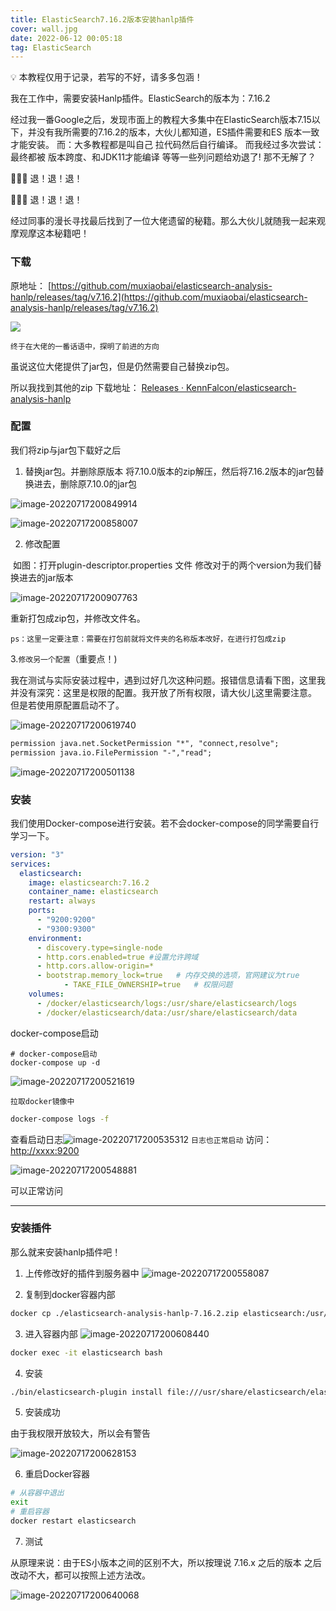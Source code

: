 ```yaml
---
title: ElasticSearch7.16.2版本安装hanlp插件
cover: wall.jpg
date: 2022-06-12 00:05:18
tag: ElasticSearch
---
```


💡 本教程仅用于记录，若写的不好，请多多包涵！ 

我在工作中，需要安装Hanlp插件。ElasticSearch的版本为：7.16.2 

经过我一番Google之后，发现市面上的教程大多集中在ElasticSearch版本7.15以下，并没有我所需要的7.16.2的版本，大伙儿都知道，ES插件需要和ES 版本一致才能安装。 而：大多教程都是叫自己 拉代码然后自行编译。 而我经过多次尝试：最终都被 版本跨度、和JDK11才能编译 等等一些列问题给劝退了! 那不无解了？ 

🤺🤺🤺 退！退！退！

🤺🤺🤺 退！退！退！ 

经过同事的漫长寻找最后找到了一位大佬遗留的秘籍。那么大伙儿就随我一起来观摩观摩这本秘籍吧！ 

### 下载

原地址： [https://github.com/muxiaobai/elasticsearch-analysis-hanlp/releases/tag/v7.16.2](https://github.com/muxiaobai/elasticsearch-analysis-hanlp/releases/tag/v7.16.2) 

![](1.png)

 `终于在大佬的一番话语中，探明了前进的方向`

 虽说这位大佬提供了jar包，但是仍然需要自己替换zip包。 

所以我找到其他的zip 下载地址： [Releases · KennFalcon/elasticsearch-analysis-hanlp](https://github.com/KennFalcon/elasticsearch-analysis-hanlp/releases)  

### 配置

我们将zip与jar包下载好之后 

1. 替换jar包。并删除原版本 将7.10.0版本的zip解压，然后将7.16.2版本的jar包替换进去，删除原7.10.0的jar包 

![image-20220717200849914](image-20220717200849914-16621905055872.png)

![image-20220717200858007](image-20220717200858007.png)

2. 修改配置 

​	如图：打开plugin-descriptor.properties 文件 修改对于的两个version为我们替换进去的jar版本 

![image-20220717200907763](image-20220717200907763.png)

重新打包成zip包，并修改文件名。

 `ps：这里一定要注意：需要在打包前就将文件夹的名称版本改好，在进行打包成zip` 

3.`修改另一个配置`（重要点！)

 我在测试与实际安装过程中，遇到过好几次这种问题。报错信息请看下图，这里我并没有深究：这里是权限的配置。我开放了所有权限，请大伙儿这里需要注意。 但是若使用原配置启动不了。

![image-20220717200619740](image-20220717200619740.png)

```tex
permission java.net.SocketPermission "*", "connect,resolve";
permission java.io.FilePermission "-","read";
```

![image-20220717200501138](image-20220717200501138.png) 

### 安装

我们使用Docker-compose进行安装。若不会docker-compose的同学需要自行学习一下。

```yaml
version: "3"
services:
  elasticsearch:
    image: elasticsearch:7.16.2
    container_name: elasticsearch
    restart: always
    ports:
      - "9200:9200"
      - "9300:9300"
    environment:
      - discovery.type=single-node
      - http.cors.enabled=true #设置允许跨域
      - http.cors.allow-origin=*
      - bootstrap.memory_lock=true   # 内存交换的选项，官网建议为true
			- TAKE_FILE_OWNERSHIP=true   # 权限问题
    volumes:
      - /docker/elasticsearch/logs:/usr/share/elasticsearch/logs
      - /docker/elasticsearch/data:/usr/share/elasticsearch/data
```



docker-compose启动

``` 
# docker-compose启动
docker-compose up -d 
```

![image-20220717200521619](image-20220717200521619.png)

 `拉取docker镜像中` 

```bash
docker-compose logs -f 
```

查看启动日志![image-20220717200535312](https://an-opq.github.io/2022/07/17/ElasticSearch7-16-2%E7%89%88%E6%9C%AC%E5%AE%89%E8%A3%85hanlp%E6%8F%92%E4%BB%B6/image-20220717200535312.png) `日志也正常启动` 访问： [http://xxxx:9200](http://xxxx:9200/) 

![image-20220717200548881](image-20220717200548881.png)

 可以正常访问 

-------------

### 安装插件

那么就来安装hanlp插件吧！

1. 上传修改好的插件到服务器中 ![image-20220717200558087](image-20220717200558087.png) 

2. 复制到docker容器内部

```bash
docker cp ./elasticsearch-analysis-hanlp-7.16.2.zip elasticsearch:/usr/share/elasticsearch
```

3. 进入容器内部 ![image-20220717200608440](https://an-opq.github.io/2022/07/17/ElasticSearch7-16-2%E7%89%88%E6%9C%AC%E5%AE%89%E8%A3%85hanlp%E6%8F%92%E4%BB%B6/image-20220717200608440.png) 

````bash
docker exec -it elasticsearch bash 
````

4. 安装

```bash
./bin/elasticsearch-plugin install file:///usr/share/elasticsearch/elasticsearch-analysis-hanlp-7.16.2.zip
```

5. 安装成功

由于我权限开放较大，所以会有警告

![image-20220717200628153](image-20220717200628153.png)

6. 重启Docker容器

```bash
# 从容器中退出
exit
# 重启容器
docker restart elasticsearch
```

7. 测试

从原理来说：由于ES小版本之间的区别不大，所以按理说 7.16.x 之后的版本 之后改动不大，都可以按照上述方法改。

![image-20220717200640068](image-20220717200640068.png)
